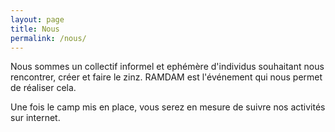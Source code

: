 ```yaml
---
layout: page
title: Nous
permalink: /nous/
---
```


Nous sommes un collectif informel et ephémère d'individus souhaitant nous rencontrer, créer et faire le zinz. RAMDAM est l'événement qui nous permet de réaliser cela.

Une fois le camp mis en place, vous serez en mesure de suivre nos activités sur internet.
